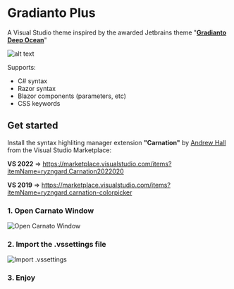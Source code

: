 # Gradianto Plus
A Visual Studio theme inspired by the awarded Jetbrains theme "**[Gradianto Deep Ocean](https://plugins.jetbrains.com/plugin/12334-gradianto)**"

![alt text](https://i.imgur.com/AHE7vhP.png)

Supports:
- C# syntax
- Razor syntax
- Blazor components (parameters, etc)
- CSS keywords

## Get started

Install the syntax highliting manager extension **"Carnation"** by [Andrew Hall](https://github.com/ryzngard/Carnation) from the Visual Studio Marketplace:

**VS 2022** => https://marketplace.visualstudio.com/items?itemName=ryzngard.Carnation2022020

**VS 2019** => https://marketplace.visualstudio.com/items?itemName=ryzngard.carnation-colorpicker

### 1. Open Carnato Window

![Open Carnato Window](https://i.imgur.com/1pIJHmT.png)


### 2. Import the .vssettings file

![Import .vssettings](https://i.imgur.com/UwCjk4D.png)

### 3. Enjoy



